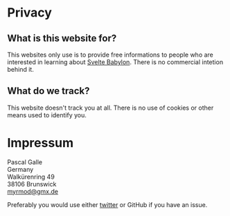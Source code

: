 # Privacy

## What is this website for?

This websites only use is to provide free informations to people who are interested in learning about [Svelte Babylon](https://github.com/Myrmod/svelte-babylon). There is no commercial intetion behind it.

## What do we track?

This website doesn't track you at all.
There is no use of cookies or other means used to identify you.

# Impressum

Pascal Galle<br>
Germany<br>
Walkürenring 49<br>
38106 Brunswick<br>
myrmod@gmx.de<br>

Preferably you would use either [twitter](https://twitter.com/myrmod) or GitHub if you have an issue.

